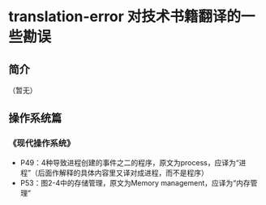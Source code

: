 # translation-error 对技术书籍翻译的一些勘误

## 简介
（暂无）

## 操作系统篇

### 《现代操作系统》
- P49：4种导致进程创建的事件之二的程序，原文为process，应译为“进程”（后面作解释的具体内容里又译对成进程，而不是程序）
- P53：图2-4中的存储管理，原文为Memory management，应译为“内存管理” 
